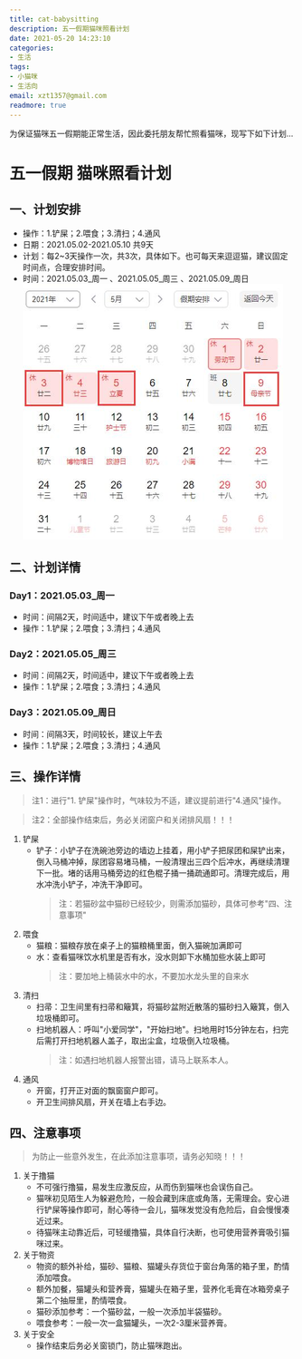 ```yaml
---
title: cat-babysitting
description: 五一假期猫咪照看计划
date: 2021-05-20 14:23:10
categories:
- 生活
tags:
- 小猫咪
- 生活向
email: xzt1357@gmail.com
readmore: true
---
```

为保证猫咪五一假期能正常生活，因此委托朋友帮忙照看猫咪，现写下如下计划...
<!-- more -->
# 五一假期 猫咪照看计划

## 一、计划安排

* 操作：1.铲屎；2.喂食；3.清扫；4.通风
* 日期：2021.05.02-2021.05.10 共9天
* 计划：每2~3天操作一次，共3次，具体如下。也可每天来逗逗猫，建议固定时间点，合理安排时间。
* 时间：2021.05.03_周一 、2021.05.05_周三 、2021.05.09_周日
  ![操作日期](../images/posts/cat-bbsit-date.jpg)

## 二、计划详情

### Day1：2021.05.03_周一
* 时间：间隔2天，时间适中，建议下午或者晚上去
* 操作：1.铲屎；2.喂食；3.清扫；4.通风
### Day2：2021.05.05_周三
* 时间：间隔2天，时间适中，建议下午或者晚上去
* 操作：1.铲屎；2.喂食；3.清扫；4.通风
### Day3：2021.05.09_周日
* 时间：间隔3天，时间较长，建议上午去
* 操作：1.铲屎；2.喂食；3.清扫；4.通风

## 三、操作详情
>注1：进行"1. 铲屎"操作时，气味较为不适，建议提前进行"4.通风"操作。

>注2：全部操作结束后，务必关闭窗户和关闭排风扇！！！
1. 铲屎
   * 铲子：小铲子在洗碗池旁边的墙边上挂着，用小铲子把尿团和屎铲出来，倒入马桶冲掉，尿团容易堵马桶，一般清理出三四个后冲水，再继续清理下一批。堵的话用马桶旁边的红色棍子捅一捅疏通即可。清理完成后，用水冲洗小铲子，冲洗干净即可。
      > 注：若猫砂盆中猫砂已经较少，则需添加猫砂，具体可参考"四、注意事项"
2. 喂食
   * 猫粮：猫粮存放在桌子上的猫粮桶里面，倒入猫碗加满即可
   * 水：查看猫咪饮水机里是否有水，没水则卸下水桶加些水装上即可
      >注：要加地上桶装水中的水，不要加水龙头里的自来水
3. 清扫
   *  扫帚：卫生间里有扫帚和簸箕，将猫砂盆附近散落的猫砂扫入簸箕，倒入垃圾桶即可。
   *  扫地机器人：呼叫"小爱同学"，"开始扫地"。扫地用时15分钟左右，扫完后需打开扫地机器人盖子，取出尘盒，垃圾倒入垃圾桶。
        >注：如遇扫地机器人报警出错，请马上联系本人。
4. 通风
   * 开窗，打开正对面的飘窗窗户即可。
   * 开卫生间排风扇，开关在墙上右手边。

## 四、注意事项
> 为防止一些意外发生，在此添加注意事项，请务必知晓！！！

1. 关于撸猫
   * 不可强行撸猫，易发生应激反应，从而伤到猫咪也会误伤自己。
   * 猫咪初见陌生人为躲避危险，一般会藏到床底或角落，无需理会。安心进行铲屎等操作即可，耐心等待一会儿，猫咪发觉没有危险后，自会慢慢凑近过来。
   * 待猫咪主动靠近后，可轻缓撸猫，具体自行决断，也可使用营养膏吸引猫咪过来。
2. 关于物资
   * 物资的额外补给，猫砂、猫粮、猫罐头存货位于窗台角落的箱子里，酌情添加喂食。
   * 额外加餐，猫罐头和营养膏，猫罐头在箱子里，营养化毛膏在冰箱旁桌子第二个抽屉里，酌情喂食。
   * 猫砂添加参考：一个猫砂盆，一般一次添加半袋猫砂。
   * 喂食参考：一般一次一盒猫罐头，一次2-3厘米营养膏。
3. 关于安全
   * 操作结束后务必关窗锁门，防止猫咪跑出。